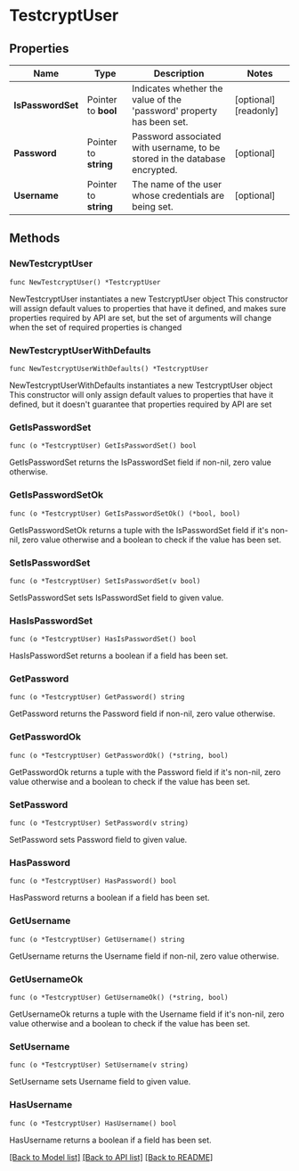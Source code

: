 # TestcryptUser

## Properties

Name | Type | Description | Notes
------------ | ------------- | ------------- | -------------
**IsPasswordSet** | Pointer to **bool** | Indicates whether the value of the &#39;password&#39; property has been set. | [optional] [readonly] 
**Password** | Pointer to **string** | Password associated with username, to be stored in the database encrypted. | [optional] 
**Username** | Pointer to **string** | The name of the user whose credentials are being set. | [optional] 

## Methods

### NewTestcryptUser

`func NewTestcryptUser() *TestcryptUser`

NewTestcryptUser instantiates a new TestcryptUser object
This constructor will assign default values to properties that have it defined,
and makes sure properties required by API are set, but the set of arguments
will change when the set of required properties is changed

### NewTestcryptUserWithDefaults

`func NewTestcryptUserWithDefaults() *TestcryptUser`

NewTestcryptUserWithDefaults instantiates a new TestcryptUser object
This constructor will only assign default values to properties that have it defined,
but it doesn't guarantee that properties required by API are set

### GetIsPasswordSet

`func (o *TestcryptUser) GetIsPasswordSet() bool`

GetIsPasswordSet returns the IsPasswordSet field if non-nil, zero value otherwise.

### GetIsPasswordSetOk

`func (o *TestcryptUser) GetIsPasswordSetOk() (*bool, bool)`

GetIsPasswordSetOk returns a tuple with the IsPasswordSet field if it's non-nil, zero value otherwise
and a boolean to check if the value has been set.

### SetIsPasswordSet

`func (o *TestcryptUser) SetIsPasswordSet(v bool)`

SetIsPasswordSet sets IsPasswordSet field to given value.

### HasIsPasswordSet

`func (o *TestcryptUser) HasIsPasswordSet() bool`

HasIsPasswordSet returns a boolean if a field has been set.

### GetPassword

`func (o *TestcryptUser) GetPassword() string`

GetPassword returns the Password field if non-nil, zero value otherwise.

### GetPasswordOk

`func (o *TestcryptUser) GetPasswordOk() (*string, bool)`

GetPasswordOk returns a tuple with the Password field if it's non-nil, zero value otherwise
and a boolean to check if the value has been set.

### SetPassword

`func (o *TestcryptUser) SetPassword(v string)`

SetPassword sets Password field to given value.

### HasPassword

`func (o *TestcryptUser) HasPassword() bool`

HasPassword returns a boolean if a field has been set.

### GetUsername

`func (o *TestcryptUser) GetUsername() string`

GetUsername returns the Username field if non-nil, zero value otherwise.

### GetUsernameOk

`func (o *TestcryptUser) GetUsernameOk() (*string, bool)`

GetUsernameOk returns a tuple with the Username field if it's non-nil, zero value otherwise
and a boolean to check if the value has been set.

### SetUsername

`func (o *TestcryptUser) SetUsername(v string)`

SetUsername sets Username field to given value.

### HasUsername

`func (o *TestcryptUser) HasUsername() bool`

HasUsername returns a boolean if a field has been set.


[[Back to Model list]](../README.md#documentation-for-models) [[Back to API list]](../README.md#documentation-for-api-endpoints) [[Back to README]](../README.md)


